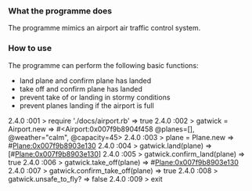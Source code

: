### What the programme does
The programme mimics an airport air traffic control system.

### How to use
The programme can perform the following basic functions:
- land plane and confirm plane has landed
- take off and confirm plane has landed
- prevent take of or landing in stormy conditions
- prevent planes landing if the airport is full

2.4.0 :001 > require './docs/airport.rb'
 => true
2.4.0 :002 > gatwick = Airport.new
 => #<Airport:0x007f9b8904f458 @planes=[], @weather="calm", @capacity=45>
2.4.0 :003 > plane = Plane.new
 => #<Plane:0x007f9b8903e130>
2.4.0 :004 > gatwick.land(plane)
 => [#<Plane:0x007f9b8903e130>]
2.4.0 :005 > gatwick.confirm_land(plane)
 => true
2.4.0 :006 > gatwick.take_off(plane)
 => #<Plane:0x007f9b8903e130>
2.4.0 :007 > gatwick.confirm_take_off(plane)
 => true
2.4.0 :008 > gatwick.unsafe_to_fly?
 => false
2.4.0 :009 > exit
